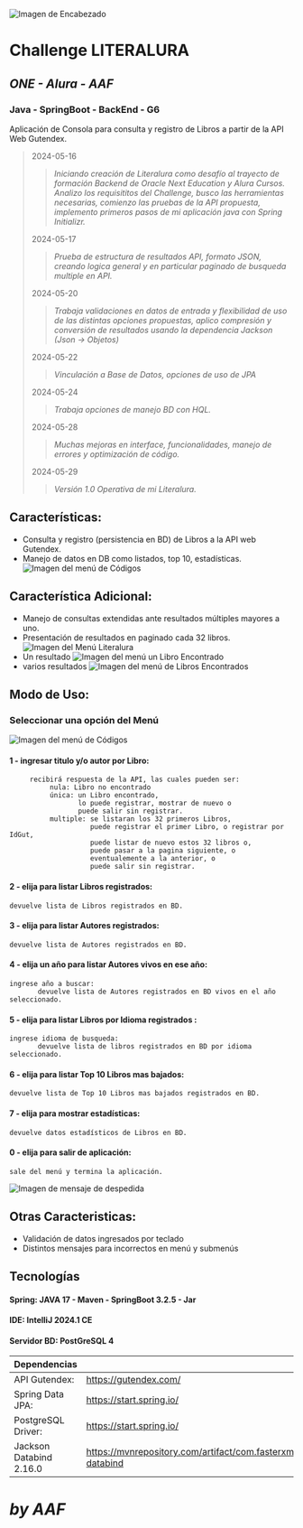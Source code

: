 ![Imagen de Encabezado](https://github.com/freedox10/challenge-literalura/blob/main/img/Alura%20-%20ONE%20JAVA%20SpringBoot-modified-modified.webp?raw=true)
# Challenge LITERALURA
## _ONE - Alura - AAF_
### Java - SpringBoot - BackEnd - G6

Aplicación de Consola para consulta y registro de Libros a partir de la API Web Gutendex.

>2024-05-16
>>_Iniciando creación de Literalura como desafío al trayecto de formación Backend de Oracle Next Education y Alura Cursos.
Analizo los requisititos del Challenge, busco las herramientas necesarias, comienzo las pruebas de la API propuesta, implemento primeros pasos de mi aplicación java con Spring Initializr._
>
>2024-05-17
>>_Prueba de estructura de resultados API, formato JSON,
>creando logica general y en particular paginado de busqueda multiple en API._
>
>2024-05-20
>>_Trabaja validaciones en datos de entrada y flexibilidad de uso de las distintas opciones propuestas,
>aplico compresión y conversión de resultados usando la dependencia Jackson (Json -> Objetos)_
>
>2024-05-22
>>_Vinculación a Base de Datos, opciones de uso de JPA_
>
>2024-05-24
>>_Trabaja opciones de manejo BD con HQL._
>
>2024-05-28
>>_Muchas mejoras en interface, funcionalidades, manejo de errores y optimización de código._
>
>2024-05-29
>>_Versión 1.0 Operativa de mi Literalura._

## Características:
- Consulta y registro (persistencia en BD) de Libros a la API web Gutendex.
- Manejo de datos en DB como listados, top 10, estadísticas.
![Imagen del menú de Códigos](https://github.com/freedox10/challenge-literalura/blob/main/img/0-Menu.webp?raw=true)
## Característica Adicional:
- Manejo de consultas extendidas ante resultados múltiples mayores a uno.
- Presentación de resultados en paginado cada 32 libros.
![Imagen del Menú Literalura](https://github.com/freedox10/challenge-literalura/blob/main/img/0-Menu.webp?raw=true)
- Un resultado
![Imagen del menú un Libro Encontrado](https://github.com/freedox10/challenge-literalura/blob/main/img/1-1-Libro.webp?raw=true)
- varios resultados
![Imagen del menú de Libros Encontrados](https://github.com/freedox10/challenge-literalura/blob/main/img/1-N-Libros.webp?raw=true)

## Modo de Uso:
### Seleccionar una opción del Menú
![Imagen del menú de Códigos](https://github.com/freedox10/challenge-literalura/blob/main/img/0-Menu.webp?raw=true)
#### 1 - ingresar titulo y/o autor por Libro:
         recibirá respuesta de la API, las cuales pueden ser:
              nula: Libro no encontrado
              única: un Libro encontrado,
                     lo puede registrar, mostrar de nuevo o
                     puede salir sin registrar.
              multiple: se listaran los 32 primeros Libros,
                        puede registrar el primer Libro, o registrar por IdGut,
                        puede listar de nuevo estos 32 libros o,
                        puede pasar a la pagina siguiente, o
                        eventualemente a la anterior, o
                        puede salir sin registrar.
#### 2 - elija para listar Libros registrados:
    devuelve lista de Libros registrados en BD.
#### 3 - elija para listar Autores registrados:
    devuelve lista de Autores registrados en BD.
#### 4 - elija un año para listar Autores vivos en ese año:
    ingrese año a buscar:
           devuelve lista de Autores registrados en BD vivos en el año seleccionado.
#### 5 - elija para listar Libros por Idioma registrados :
    ingrese idioma de busqueda:
           devuelve lista de libros registrados en BD por idioma seleccionado.
#### 6 - elija para listar Top 10 Libros mas bajados:
    devuelve lista de Top 10 Libros mas bajados registrados en BD.
#### 7 - elija para mostrar estadísticas:
    devuelve datos estadísticos de Libros en BD.
#### 0 - elija para salir de aplicación:
    sale del menú y termina la aplicación.
![Imagen de mensaje de despedida](https://github.com/freedox10/challenge-literalura/blob/main/img/0-Salir.webp?raw=true)

## Otras Caracteristicas:

* Validación de datos ingresados por teclado
* Distintos mensajes para incorrectos en menú y submenús

## Tecnologías
#### Spring: JAVA 17 - Maven - SpringBoot 3.2.5 - Jar
#### IDE: IntelliJ 2024.1 CE
#### Servidor BD: PostGreSQL 4
| Dependencias |  |
|--|--|
| API Gutendex: | https://gutendex.com/ |
| Spring Data JPA: | https://start.spring.io/ |
| PostgreSQL Driver: | https://start.spring.io/ |
| Jackson Databind 2.16.0 | https://mvnrepository.com/artifact/com.fasterxml.jackson.core/jackson-databind |

# _by **AAF**_
